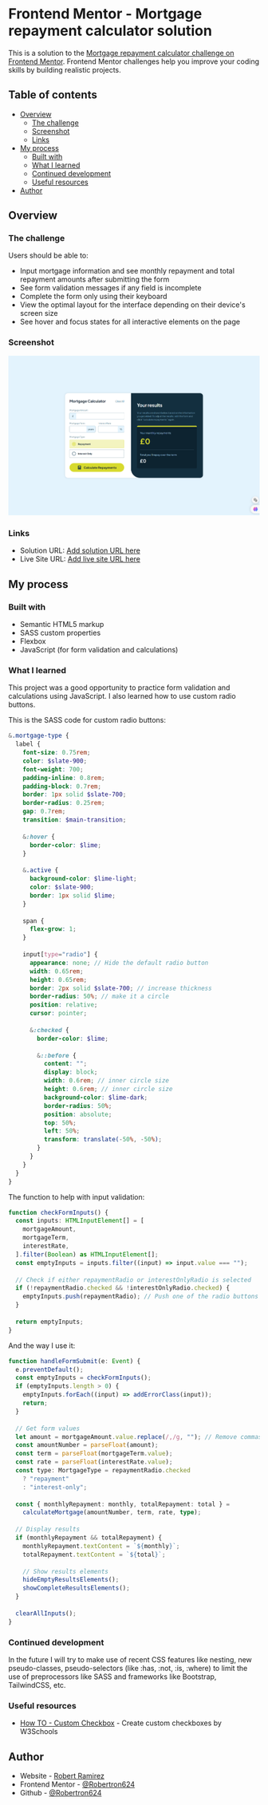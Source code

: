 # Frontend Mentor - Mortgage repayment calculator solution

This is a solution to the [Mortgage repayment calculator challenge on Frontend Mentor](https://www.frontendmentor.io/challenges/mortgage-repayment-calculator-Galx1LXK73). Frontend Mentor challenges help you improve your coding skills by building realistic projects.

## Table of contents

- [Overview](#overview)
  - [The challenge](#the-challenge)
  - [Screenshot](#screenshot)
  - [Links](#links)
- [My process](#my-process)
  - [Built with](#built-with)
  - [What I learned](#what-i-learned)
  - [Continued development](#continued-development)
  - [Useful resources](#useful-resources)
- [Author](#author)

## Overview

### The challenge

Users should be able to:

- Input mortgage information and see monthly repayment and total repayment amounts after submitting the form
- See form validation messages if any field is incomplete
- Complete the form only using their keyboard
- View the optimal layout for the interface depending on their device's screen size
- See hover and focus states for all interactive elements on the page

### Screenshot

![calculator screenshot](image.png)

### Links

- Solution URL: [Add solution URL here](https://your-solution-url.com)
- Live Site URL: [Add live site URL here](https://your-live-site-url.com)

## My process

### Built with

- Semantic HTML5 markup
- SASS custom properties
- Flexbox
- JavaScript (for form validation and calculations)

### What I learned

This project was a good opportunity to practice form validation and calculations using JavaScript. I also learned how to use custom radio buttons.

This is the SASS code for custom radio buttons:

```scss
&.mortgage-type {
  label {
    font-size: 0.75rem;
    color: $slate-900;
    font-weight: 700;
    padding-inline: 0.8rem;
    padding-block: 0.7rem;
    border: 1px solid $slate-700;
    border-radius: 0.25rem;
    gap: 0.7rem;
    transition: $main-transition;

    &:hover {
      border-color: $lime;
    }

    &.active {
      background-color: $lime-light;
      color: $slate-900;
      border: 1px solid $lime;
    }

    span {
      flex-grow: 1;
    }

    input[type="radio"] {
      appearance: none; // Hide the default radio button
      width: 0.65rem;
      height: 0.65rem;
      border: 2px solid $slate-700; // increase thickness
      border-radius: 50%; // make it a circle
      position: relative;
      cursor: pointer;

      &:checked {
        border-color: $lime;

        &::before {
          content: "";
          display: block;
          width: 0.6rem; // inner circle size
          height: 0.6rem; // inner circle size
          background-color: $lime-dark;
          border-radius: 50%;
          position: absolute;
          top: 50%;
          left: 50%;
          transform: translate(-50%, -50%);
        }
      }
    }
  }
}
```

The function to help with input validation:

```ts
function checkFormInputs() {
  const inputs: HTMLInputElement[] = [
    mortgageAmount,
    mortgageTerm,
    interestRate,
  ].filter(Boolean) as HTMLInputElement[];
  const emptyInputs = inputs.filter((input) => input.value === "");

  // Check if either repaymentRadio or interestOnlyRadio is selected
  if (!repaymentRadio.checked && !interestOnlyRadio.checked) {
    emptyInputs.push(repaymentRadio); // Push one of the radio buttons to indicate the error
  }

  return emptyInputs;
}
```

And the way I use it:

```ts
function handleFormSubmit(e: Event) {
  e.preventDefault();
  const emptyInputs = checkFormInputs();
  if (emptyInputs.length > 0) {
    emptyInputs.forEach((input) => addErrorClass(input));
    return;
  }

  // Get form values
  let amount = mortgageAmount.value.replace(/,/g, ""); // Remove commas first
  const amountNumber = parseFloat(amount);
  const term = parseFloat(mortgageTerm.value);
  const rate = parseFloat(interestRate.value);
  const type: MortgageType = repaymentRadio.checked
    ? "repayment"
    : "interest-only";

  const { monthlyRepayment: monthly, totalRepayment: total } =
    calculateMortgage(amountNumber, term, rate, type);

  // Display results
  if (monthlyRepayment && totalRepayment) {
    monthlyRepayment.textContent = `${monthly}`;
    totalRepayment.textContent = `${total}`;

    // Show results elements
    hideEmptyResultsElements();
    showCompleteResultsElements();
  }

  clearAllInputs();
}
```

### Continued development

In the future I will try to make use of recent CSS features like nesting, new pseudo-classes, pseudo-selectors (like :has, :not, :is, :where) to limit the use of preprocessors like SASS and frameworks like Bootstrap, TailwindCSS, etc.

### Useful resources

- [How TO - Custom Checkbox](https://www.w3schools.com/howto/howto_css_custom_checkbox.asp) - Create custom checkboxes by W3Schools

## Author

- Website - [Robert Ramirez](https://www.robert-ramirez.co)
- Frontend Mentor - [@Robertron624](https://frontendmentor.io/profile/Robertron624)
- Github - [@Robertron624](https://github.com/Robertron624)
